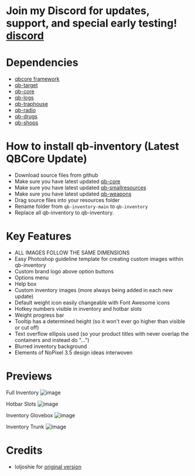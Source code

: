 # Join my Discord for updates, support, and special early testing! [discord](https://discord.gg/uWJ2x5tJuR)

# Dependencies
* [qbcore framework](https://github.com/qbcore-framework)
* [qb-target](https://github.com/BerkieBb/qb-target)
* [qb-core](https://github.com/qbcore-framework/qb-core)
* [qb-logs](https://github.com/qbcore-framework/qb-logs)
* [qb-traphouse](https://github.com/qbcore-framework/qb-traphouse)
* [qb-radio](https://github.com/qbcore-framework/qb-radio)
* [qb-drugs](https://github.com/qbcore-framework/qb-drugs)
* [qb-shops](https://github.com/qbcore-framework/qb-shops)

# How to install qb-inventory (Latest QBCore Update)
* Download source files from github
* Make sure you have latest updated [qb-core](https://github.com/qbcore-framework/qb-core)
* Make sure you have latest updated [qb-smallresources](https://github.com/qbcore-framework/qb-smallresources)
* Make sure you have latest updated [qb-weapons](https://github.com/qbcore-framework/qb-weapons)
* Drag source files into your resources folder
* Rename folder from `qb-inventory-main` to `qb-inventory`
* Replace all qb-inventory to qb-inventory. 

# Key Features
* ALL IMAGES FOLLOW THE SAME DIMENSIONS
* Easy Photoshop guideline template for creating custom images within qb-inventory
* Custom brand logo above option buttons
* Options menu
* Help box 
* Custom inventory images (more always being added in each new update)
* Default weight icon easily changeable with Font Awesome icons
* Hotkey numbers visible in inventory and hotbar slots
* Weight progress bar
* Tooltip has a determined height (so it won't ever go higher than visible or cut off)
* Text overflow ellipsis used (so your product titles with never overlap the containers and instead do "...")
* Blurred inventory background
* Elements of NoPixel 3.5 design ideas interwoven
#

# Previews
Full Inventory
![image](https://user-images.githubusercontent.com/88847062/191053198-aad79b63-1233-4af3-8333-b992084be1ef.png)

Hotbar Slots
![image](https://user-images.githubusercontent.com/88847062/191053275-7bc7e6bf-5c98-48a8-af92-b6520b6b17b6.png)

Inventory Glovebox
![image](https://user-images.githubusercontent.com/88847062/191053425-85d145c1-a8b8-49ea-af1f-b563b9e47ffc.png)

Inventory Trunk
![image](https://user-images.githubusercontent.com/88847062/191053549-719541b3-eec8-4ce6-93d1-f12e5478f11e.png)



# Credits
* loljoshie for [original version](https://github.com/loljoshie/qb-inventory)


